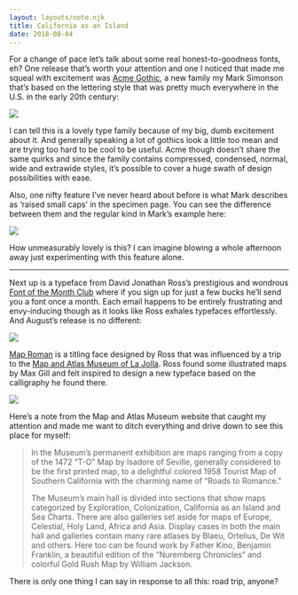 ```yaml
---
layout: layouts/note.njk
title: California as an Island
date: 2018-08-04
---
```


For a change of pace let’s talk about some real honest-to-goodness fonts, eh? One release that’s worth your attention and one I noticed that made me squeal with excitement was [Acme Gothic](https://www.marksimonson.com/fonts/view/acme-gothic), a new family my Mark Simonson that’s based on the lettering style that was pretty much everywhere in the U.S. in the early 20th century:

![](https://buttondown.s3.us-west-2.amazonaws.com/images/741b23a7-bb9d-4a6d-ae5f-dc5b2ce4f3d8.gif)

I can tell this is a lovely type family because of my big, dumb excitement about it. And generally speaking a lot of gothics look a little too mean and are trying too hard to be cool to be useful. Acme though doesn’t share the same quirks and since the family contains compressed, condensed, normal, wide and extrawide styles, it’s possible to cover a huge swath of design possibilities with ease.

Also, one nifty feature I’ve never heard about before is what Mark describes as ‘raised small caps’ in the specimen page. You can see the difference between them and the regular kind in Mark’s example here:

![](https://buttondown.s3.us-west-2.amazonaws.com/images/8fdfc124-de56-44aa-8b13-41415773e17c.png)

How unmeasurably lovely is this? I can imagine blowing a whole afternoon away just experimenting with this feature alone.

---

Next up is a typeface from David Jonathan Ross’s prestigious and wondrous [Font of the Month Club](https://fontofthemonth.club/) where if you sign up for just a few bucks he’ll send you a font once a month. Each email happens to be entirely frustrating and envy-inducing though as it looks like Ross exhales typefaces effortlessly. And August’s release is no different:

![](https://buttondown.s3.us-west-2.amazonaws.com/images/8b2997d1-e408-4218-bcd6-37221978c8e2.png)

[Map Roman](https://djr.com/map-roman/map-roman-djr-specimen.pdf) is a titling face designed by Ross that was influenced by a trip to the [Map and Atlas Museum of La Jolla](http://www.lajollamapmuseum.org/). Ross found some illustrated maps by Max Gill and felt inspired to design a new typeface based on the calligraphy he found there.

![](https://buttondown.s3.us-west-2.amazonaws.com/images/1aaa6dda-7041-4893-83b0-059e54d3d652.png)

Here’s a note from the Map and Atlas Museum website that caught my attention and made me want to ditch everything and drive down to see this place for myself:

> In the Museum’s permanent exhibition are maps ranging from a copy of the 1472 “T-O” Map by Isadore of Seville, generally considered to be the first printed map, to a delightful colored 1958 Tourist Map of Southern California with the charming name of “Roads to Romance."
>
> The Museum’s main hall is divided into sections that show maps categorized by Exploration, Colonization, California as an Island and Sea Charts. There are also galleries set aside for maps of Europe, Celestial, Holy Land, Africa and Asia. Display cases in both the main hall and galleries contain many rare atlases by Blaeu, Ortelius, De Wit and others. Here too can be found work by Father Kino, Benjamin Franklin, a beautiful edition of the “Nuremberg Chronicles” and colorful Gold Rush Map by William Jackson.

There is only one thing I can say in response to all this: road trip, anyone?
